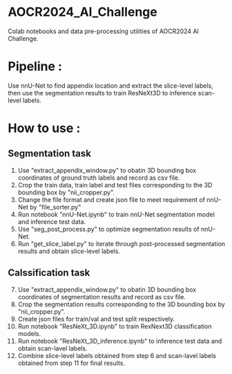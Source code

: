 # AOCR2024_AI_Challenge
Colab notebooks and data pre-processing utilities of AOCR2024 AI Challenge.

# Pipeline :
Use nnU-Net to find appendix location and extract the slice-level labels,
then use the segmentation results to train ResNeXt3D to inference scan-level labels.

# How to use :
## Segmentation task
1. Use "extract_appendix_window.py" to obatin 3D bounding box coordinates of ground truth labels and record as csv file.
2. Crop the train data, train label and test files corresponding to the 3D bounding box by "nii_cropper.py".
3. Change the file format and create json file to meet requirement of nnU-Net by "file_sorter.py"
4. Run notebook "nnU-Net.ipynb" to train nnU-Net segmentation model and inference test data.
5. Use "seg_post_process.py" to optimize segmentation results of nnU-Net.
6. Run "get_slice_label.py" to iterate through post-processed segmentation results and obtain slice-level labels.

## Calssification task
7. Use "extract_appendix_window.py" to obatin 3D bounding box coordinates of segmentation results and record as csv file.
8. Crop the segmentation results corresponding to the 3D bounding box by "nii_cropper.py".
9. Create json files for train/val and test split respectively.
10. Run notebook "ResNeXt_3D.ipynb" to train RexNext3D classification models.
11. Run notebook "ResNeXt_3D_inference.ipynb" to inference test data and obtain scan-lavel labels.
12. Combine slice-level labels obtained from step 6 and scan-lavel labels obtained from step 11 for final results.
